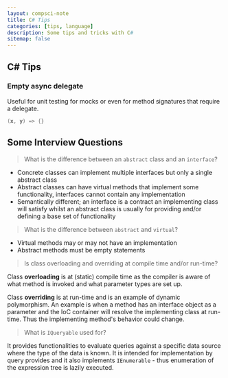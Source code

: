```yaml
---
layout: compsci-note
title: C# Tips
categories: [tips, language]
description: Some tips and tricks with C#
sitemap: false
---
```


## C# Tips

### Empty async delegate

Useful for unit testing for mocks or even for method signatures that require a delegate.

```cs
(x, y) => {}
```

## Some Interview Questions

> What is the difference between an `abstract` class and an `interface`?

* Concrete classes can implement multiple interfaces but only a single abstract class
* Abstract classes can have virtual methods that implement some functionality, interfaces cannot contain any implementation
* Semantically different; an interface is a contract an implementing class will satisfy whilst an abstract class is usually for providing and/or defining a base set of functionality

> What is the difference between `abstract` and `virtual`?

* Virtual methods may or may not have an implementation
* Abstract methods must be empty statements

> Is class overloading and overriding at compile time and/or run-time?

Class **overloading** is at (static) compile time as the compiler is aware of what method is invoked and what parameter types are set up.

Class **overriding** is at run-time and is an example of dynamic polymorphism. An example is when a method has an interface object as a parameter and the IoC container will resolve the implementing class at run-time. Thus the implementing method's behavior could change.

> What is `IQueryable` used for?

It provides functionalities to evaluate queries against a specific data source where the type of the data is known. It is intended for implementation by query provides and it also implements `IEnumerable` - thus enumeration of the expression tree is lazily executed.
